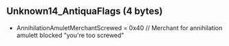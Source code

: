 ## Unknown14_AntiquaFlags (4 bytes)

* AnnihilationAmuletMerchantScrewed = 0x40 // Merchant for annihilation amulett blocked "you're too screwed"